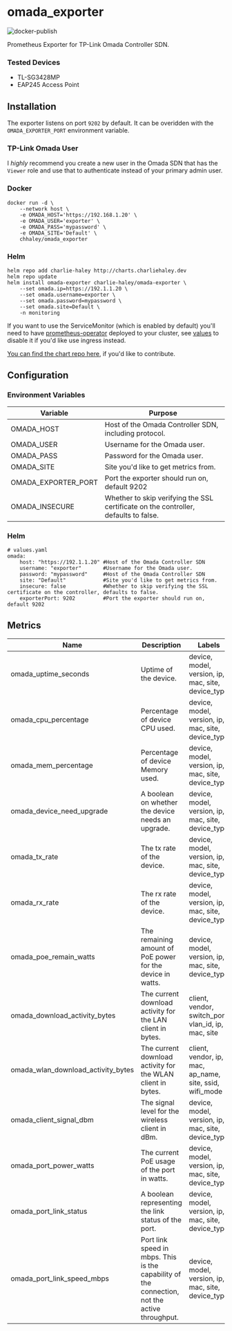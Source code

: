 # omada_exporter
![docker-publish](https://github.com/charlie-haley/omada_exporter/actions/workflows/docker-publish.yml/badge.svg)

Prometheus Exporter for TP-Link Omada Controller SDN.

### Tested Devices
- TL-SG3428MP
- EAP245 Access Point

## Installation
The exporter listens on port `9202` by default. It can be overidden with the `OMADA_EXPORTER_PORT` environment variable.

### TP-Link Omada User
I *highly* recommend you create a new user in the Omada SDN that has the `Viewer` role and use that to authenticate instead of your primary admin user.

### Docker
```
docker run -d \
    --network host \
    -e OMADA_HOST='https://192.168.1.20' \
    -e OMADA_USER='exporter' \
    -e OMADA_PASS='mypassword' \
    -e OMADA_SITE='Default' \
    chhaley/omada_exporter
```

### Helm
```
helm repo add charlie-haley http://charts.charliehaley.dev
helm repo update
helm install omada-exporter charlie-haley/omada-exporter \
    --set omada.ip=https://192.1.1.20 \ 
    --set omada.username=exporter \
    --set omada.password=mypassword \
    --set omada.site=Default \
    -n monitoring
```

If you want to use the ServiceMonitor (which is enabled by default) you'll need to have [prometheus-operator](https://github.com/prometheus-operator/prometheus-operator) deployed to your cluster, see [values](https://github.com/charlie-haley/private-charts/blob/main/charts/omada-exporter/values.yaml) to disable it if you'd like use ingress instead.

[You can find the chart repo here](https://github.com/charlie-haley/private-charts), if you'd like to contribute.

## Configuration

### Environment Variables
Variable                 | Purpose
-------------------------|-----------------------------------
OMADA_HOST               | Host of the Omada Controller SDN, including protocol.
OMADA_USER               | Username for the Omada user.
OMADA_PASS               | Password for the Omada user.
OMADA_SITE               | Site you'd like to get metrics from.
OMADA_EXPORTER_PORT      | Port the exporter should run on, default 9202
OMADA_INSECURE           | Whether to skip verifying the SSL certificate on the controller, defaults to false.

### Helm
```
# values.yaml
omada:
    host: "https://192.1.1.20" #Host of the Omada Controller SDN
    username: "exporter"       #Username for the Omada user.
    password: "mypassword"     #Host of the Omada Controller SDN
    site: "Default"            #Site you'd like to get metrics from.
    insecure: false            #Whether to skip verifying the SSL certificate on the controller, defaults to false.
    exporterPort: 9202         #Port the exporter should run on, default 9202
```

## Metrics
Name                               | Description                                                 | Labels
-----------------------------------|-------------------------------------------------------------|---------------------------------------------------
omada_uptime_seconds               | Uptime of the device.                                       | device, model, version, ip, mac, site, device_type
omada_cpu_percentage               | Percentage of device CPU used.                              | device, model, version, ip, mac, site, device_type
omada_mem_percentage               | Percentage of device Memory used.                           | device, model, version, ip, mac, site, device_type
omada_device_need_upgrade          | A boolean on whether the device needs an upgrade.           | device, model, version, ip, mac, site, device_type
omada_tx_rate                      | The tx rate of the device.                                  | device, model, version, ip, mac, site, device_type
omada_rx_rate                      | The rx rate of the device.                                  | device, model, version, ip, mac, site, device_type
omada_poe_remain_watts             | The remaining amount of PoE power for the device in watts.  | device, model, version, ip, mac, site, device_type
omada_download_activity_bytes      | The current download activity for the LAN client in bytes.  | client, vendor, switch_port, vlan_id, ip, mac, site
omada_wlan_download_activity_bytes | The current download activity for the WLAN client in bytes. | client, vendor, ip, mac, ap_name, site, ssid, wifi_mode
omada_client_signal_dbm            | The signal level for the wireless client in dBm.            | device, model, version, ip, mac, site, device_type
omada_port_power_watts             | The current PoE usage of the port in watts.                 | device, model, version, ip, mac, site, device_type
omada_port_link_status             | A boolean representing the link status of the port.         | device, model, version, ip, mac, site, device_type
omada_port_link_speed_mbps         | Port link speed in mbps. This is the capability of the connection, not the active throughput. | device, model, version, ip, mac, site, device_type
